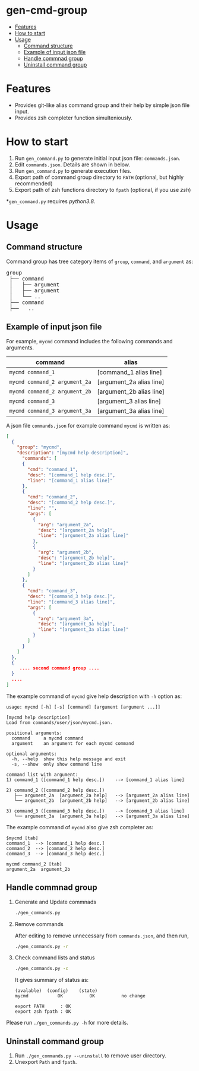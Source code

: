 # gen-cmd-group



- [Features](#features)
- [How to start](#how-to-start)
- [Usage](#usage)
  - [Command structure](#command-structure)
  - [Example of input json file](#example-of-input-json-file)
  - [Handle commnad group](#handle-commnad-group)
  - [Uninstall command group](#uninstall-command-group)

# Features

- Provides git-like alias command group and their help by simple json file input.
- Provides zsh completer function simulteniously.

# How to start

1. Run `gen_command.py` to generate initial input json file: `commands.json`.
2. Edit `commands.json`. Details are shown in below.
3. Run `gen_command.py` to generate execution files.
4. Export path of command group directory to `PATH` (optional, but highly recommended)
5. Export path of zsh functions directory to `fpath` (optional, if you use *zsh*)

*`gen_command.py` requires *python3.8*.

# Usage

## Command structure

Command group has tree category items of `group`, `command`, and `argument` as:

<pre>
group
 ├── command
 │   ├── argument
 │   ├── argument
 │   └── ..
 ├── command
 ├──   ..
</pre>


## Example of input json file

For example, `mycmd` command includes the following commands and arguments.

| command | alias |
| ------------- | ------------- |
| `mycmd command_1`  | [command_1 alias line]  |
| `mycmd command_2 argument_2a`  | [argument_2a alias line]  |
| `mycmd command_2 argument_2b`  | [argument_2b alias line]  |
| `mycmd command_3`  | [argument_3 alias line]  |
| `mycmd command_3 argument_3a`  | [argument_3a alias line]  |

A json file `commands.json` for example command `mycmd` is written as:

```json
[
  {
    "group": "mycmd",
    "description": "[mycmd help description]",
      "commands": [
      {
        "cmd": "command_1",
        "desc": "[command_1 help desc.]",
        "line": "[command_1 alias line]"
      },
      {
        "cmd": "command_2",
        "desc": "[command_2 help desc.]",
        "line": "",
        "args": [
          {
            "arg": "argument_2a",
            "desc": "[argument_2a help]",
            "line": "[argument_2a alias line]"
          },
          {
            "arg": "argument_2b",
            "desc": "[argument_2b help]",
            "line": "[argument_2b alias line]"
          }
        ]
      },
      {
        "cmd": "command_3",
        "desc": "[command_3 help desc.]",
        "line": "[command_3 alias line]",
        "args": [
          {
            "arg": "argument_3a",
            "desc": "[argument_3a help]",
            "line": "[argument_3a alias line]"
          }
        ]
      }
    ]
  },
  {
     .... second command group ....
  }
  ....
]

```

The example command of `mycmd` give help description with `-h` option as:


```
usage: mycmd [-h] [-s] [command] [argument [argument ...]]

[mycmd help description]
Load from commands/user/json/mycmd.json.

positional arguments:
  command     a mycmd command
  argument    an argument for each mycmd command

optional arguments:
  -h, --help  show this help message and exit
  -s, --show  only show command line

command list with argument:
1) command_1 ([command_1 help desc.])    --> [command_1 alias line]

2) command_2 ([command_2 help desc.])
   ├── argument_2a  [argument_2a help]   --> [argument_2a alias line]
   └── argument_2b  [argument_2b help]   --> [argument_2b alias line]

3) command_3 ([command_3 help desc.])    --> [command_3 alias line]
   └── argument_3a  [argument_3a help]   --> [argument_3a alias line]
```

The example command of `mycmd` also give zsh completer as:

```
$mycmd [tab]
command_1  --> [command_1 help desc.]
command_2  --> [command_2 help desc.]
command_3  --> [command_3 help desc.]
```

```
mycmd command_2 [tab]
argument_2a  argument_2b
```

## Handle commnad group

1. Generate and Update commnads
   ```sh
   ./gen_commands.py
   ```

2. Remove commands

    After editing to remove unnecessary from `commands.json`, and then run,
    ```sh
    ./gen_commands.py -r
    ```

3. Check command lists and status
   ```sh
   ./gen_commands.py -c
   ```
   It gives summary of status as:

       (avalable)  (config)    (state)
       mycmd           OK          OK          no change   

       export PATH      : OK
       export zsh fpath : OK


Please run `./gen_commands.py -h` for more details.

## Uninstall command group
1. Run `./gen_commands.py --uninstall` to remove user directory.
2. Unexport `Path` and `fpath`.
